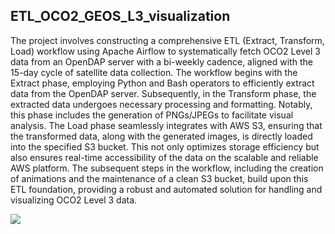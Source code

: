 ## ETL_OCO2_GEOS_L3_visualization
The project involves constructing a comprehensive ETL (Extract, Transform, Load) workflow using Apache Airflow to systematically fetch OCO2 Level 3 data from an OpenDAP server with a bi-weekly cadence, aligned with the 15-day cycle of satellite data collection. 
  The workflow begins with the Extract phase, employing Python and Bash operators to efficiently extract data from the OpenDAP server. Subsequently, in the Transform phase, the extracted data undergoes necessary processing and formatting. Notably, this phase includes the generation of PNGs/JPEGs to facilitate visual analysis. The Load phase seamlessly integrates with AWS S3, ensuring that the transformed data, along with the generated images, is directly loaded into the specified S3 bucket. This not only optimizes storage efficiency but also ensures real-time accessibility of the data on the scalable and reliable AWS platform. The subsequent steps in the workflow, including the creation of animations and the maintenance of a clean S3 bucket, build upon this ETL foundation, providing a robust and automated solution for handling and visualizing OCO2 Level 3 data.

![](https://github.com/sagarlimbu0/ETL_OCO2_GEOS_L3_visualization/blob/main/oco2_etl.jpg)
